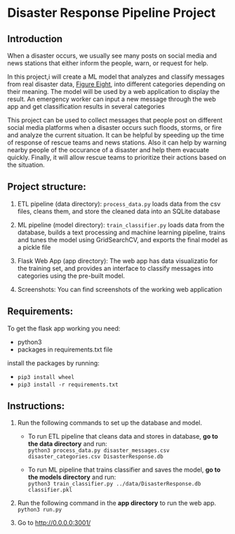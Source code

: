 # Disaster Response Pipeline Project
## Introduction
When a disaster occurs, we usually see many posts on social media and news stations that either inform the people, warn, or request for help.

In this project,i will create a ML model that analyzes and classify messages from real disaster data, [Figure Eight](https://appen.com/), into different categories depending on their meaning. The model will be used by a web application to display the result. An emergency worker can input a new message through the web app and get classification results in several categories

This project can be used to collect messages that people post on different social media platforms when a disaster occurs such floods, storms, or fire and analyze the current situation. It can be helpful by speeding up the time of response of rescue teams and news stations. Also it can help by warning nearby people of the occurance of a disaster and help them evacuate quickly. Finally, it will allow rescue teams to prioritize their actions based on the situation.

## Project structure:
1. ETL pipeline (data directory):
`process_data.py` loads data from the csv files, cleans them, and store the cleaned data into an SQLite database

2. ML pipeline (model directory):
`train_classifier.py` loads data from the database, builds a text processing and machine learning pipeline, trains and tunes the model using GridSearchCV, and exports the final model as a pickle file

3. Flask Web App (app directory):
The web app has data visualizatio for the training set, and provides an interface to classify messages into categories using the pre-built model.

4. Screenshots:
You can find screenshots of the working web application

## Requirements:
To get the flask app working you need:
- python3
- packages in requirements.txt file

install the packages by running:
- `pip3 install wheel`
- `pip3 install -r requirements.txt`

## Instructions:
1. Run the following commands to set up the database and model.

    - To run ETL pipeline that cleans data and stores in database, **go to the data directory** and run:  
            `python3 process_data.py disaster_messages.csv disaster_categories.csv DisasterResponse.db`  
        
    - To run ML pipeline that trains classifier and saves the model, **go to the models directory** and run:  
             `python3 train_classifier.py ../data/DisasterResponse.db classifier.pkl`

2. Run the following command in the **app directory** to run the web app.  
         `python3 run.py`

3. Go to http://0.0.0.0:3001/
